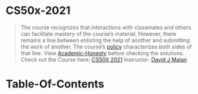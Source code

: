 # CS50x-2021
> The course recognizes that interactions with classmates and others can facilitate mastery of the course’s material. However, there remains a line between enlisting the help of another and submitting the work of another. The course’s [policy](https://cs50.harvard.edu/x/2021/honesty/#policy) characterizes both sides of that line.
> View [Academic-Honesty](https://cs50.harvard.edu/x/2021/honesty/) before checking the solutions.
> Check out the Course here: [CS50X 2021](https://cs50.harvard.edu/x/2021/)
> Instructor: [David J Malan](https://cs.harvard.edu/malan/)

# Table-Of-Contents
 

